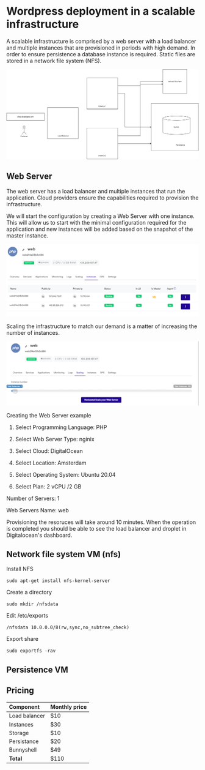 # Wordpress deployment in a scalable infrastructure

A scalable infrastructure is comprised by a web server with a load balancer and multiple instances that are provisioned in periods with high demand. In order to ensure persistence a database instance is required. Static files are stored in a network file system \(NFS\).

![horizontal scalable infrastructura](.gitbook/assets/webservers-horizontal-scale.png)

## Web Server

The web server has a load balancer and multiple instances that run the application. Cloud providers ensure the capabilities required to provision the infrastructure.

We will start the configuration by creating a Web Server with one instance. This will allow us to start with the minimal configuration required for the application and new instances will be added based on the snapshot of the master instance.

![A web server running PHP applications with two instances](.gitbook/assets/image.png)

Scaling the infrastructure to match our demand is a matter of increasing the number of instances.

![Scaling](.gitbook/assets/image%20%281%29.png)

Creating the Web Server example

1. Select Programming Language: PHP

2. Select Web Server Type: nginix

3. Select Cloud: DigitalOcean

4. Select Location: Amsterdam

5. Select Operating System: Ubuntu 20.04

6. Select Plan: 2 vCPU /2 GB

Number of Servers: 1

Web Servers Name: web

Provisioning the resoruces will take around 10 minutes. When the operation is completed you should be able to see the load balancer and droplet in Digitalocean's dashboard.

## Network file system VM \(nfs\)

Install NFS

```text
sudo apt-get install nfs-kernel-server
```

Create a directory

```text
sudo mkdir /nfsdata
```

Edit /etc/exports

```text
/nfsdata 10.0.0.0/8(rw,sync,no_subtree_check)
```

Export share

```text
sudo exportfs -rav
```

## Persistence VM

## Pricing

| Component | Monthly price |
| :--- | :--- |
| Load balancer | $10 |
| Instances  | $30 |
| Storage | $10 |
| Persistance | $20 |
| Bunnyshell | $49 |
| **Total** | $110 |


